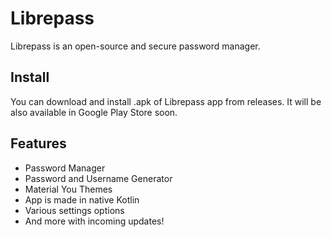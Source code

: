 # Librepass

Librepass is an open-source and secure password manager.

## Install
You can download and install .apk of Librepass app from releases. It will be also available in Google Play Store soon.

## Features
- Password Manager
- Password and Username Generator
- Material You Themes
- App is made in native Kotlin 
- Various settings options
- And more with incoming updates!
